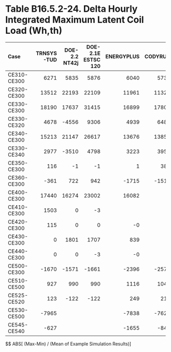 # Table B16.5.2-24. Delta Hourly Integrated Maximum Latent Coil Load (Wh,th)
| Case        | TRNSYS-TUD | DOE-2.2 NT42j | DOE-2.1E ESTSC 120 | ENERGYPLUS | CODYRUN | HOT3000 |     |   Min |   Max |  Mean | Dev % $$ |     | TEST 0.0.0 | 
|:----------- | ----------:| -------------:| ------------------:| ----------:| -------:| -------:| ---:| -----:| -----:| -----:| --------:| ---:| ----------:| 
| CE310-CE300 |       6271 |          5835 |               5876 |       6040 |    5737 |    5685 |     |  5685 |  6271 |  5907 |      9.9 |     |       5876 | 
| CE320-CE300 |      13512 |         22193 |              22109 |      11961 |   11322 |   11537 |     | 11322 | 22193 | 15439 |     70.4 |     |      22109 | 
| CE330-CE300 |      18190 |         17637 |              31415 |      16899 |   17809 |   17096 |     | 16899 | 31415 | 19841 |     73.2 |     |      31415 | 
| CE330-CE320 |       4678 |         -4556 |               9306 |       4939 |    6487 |    5559 |     | -4556 |  9306 |  4402 |    314.9 |     |       9306 | 
| CE340-CE300 |      15213 |         21147 |              26617 |      13676 |   13850 |   13402 |     | 13402 | 26617 | 17318 |     76.3 |     |      26617 | 
| CE330-CE340 |       2977 |         -3510 |               4798 |       3223 |    3959 |    3694 |     | -3510 |  4798 |  2523 |    329.2 |     |       4798 | 
| CE350-CE300 |        116 |            -1 |                 -1 |          1 |     380 |    1211 |     |    -1 |  1211 |   284 |    426.5 |     |         -1 | 
| CE360-CE300 |       -361 |           722 |                942 |      -1715 |   -1516 |   -1458 |     | -1715 |   942 |  -564 |    470.9 |     |        942 | 
| CE400-CE300 |      17440 |         16274 |              23002 |      16082 |         |   16253 |     | 16082 | 23002 | 17810 |     38.9 |     |      23002 | 
| CE410-CE300 |       1503 |             0 |                 -3 |            |         |     -15 |     |   -15 |  1503 |   371 |    408.9 |     |         -3 | 
| CE420-CE300 |        115 |             0 |                  0 |         -0 |         |       2 |     |    -0 |   115 |    23 |    491.5 |     |          0 | 
| CE430-CE300 |          0 |          1801 |               1707 |        839 |         |       2 |     |     0 |  1801 |   870 |    207.1 |     |       1707 | 
| CE440-CE300 |          0 |             0 |                 -3 |         -0 |         |    -253 |     |  -253 |     0 |   -51 |    494.1 |     |         -3 | 
| CE500-CE300 |      -1670 |         -1571 |              -1661 |      -2396 |   -2570 |   -2630 |     | -2630 | -1571 | -2083 |     50.8 |     |      -1661 | 
| CE510-CE500 |        927 |           990 |                990 |       1116 |    1045 |    1112 |     |   927 |  1116 |  1030 |     18.3 |     |        990 | 
| CE525-CE520 |        123 |          -122 |               -122 |        249 |     212 |    -144 |     |  -144 |   249 |    33 |   1201.2 |     |       -122 | 
| CE530-CE500 |      -7965 |               |                    |      -7838 |   -7626 |   -7726 |     | -7965 | -7626 | -7789 |      4.4 |     |      -7733 | 
| CE545-CE540 |       -627 |               |                    |      -1655 |    -841 |   -1181 |     | -1655 |  -627 | -1076 |     95.5 |     |          0 | 

$$ ABS[ (Max-Min) / (Mean of Example Simulation Results)]


